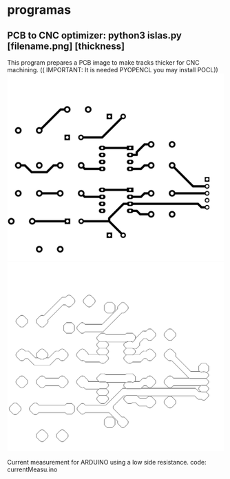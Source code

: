 # programas
## PCB to CNC optimizer: python3 islas.py [filename.png] [thickness]
This program prepares a PCB image to make tracks thicker for CNC machining.
(( IMPORTANT: It is needed PYOPENCL you may install POCL))
![PCB input](ampli-F_Cu.png)
    ![PCB Optimized](salidaorilla.png)
    


Current measurement for ARDUINO using a low side resistance.
code: currentMeasu.ino

